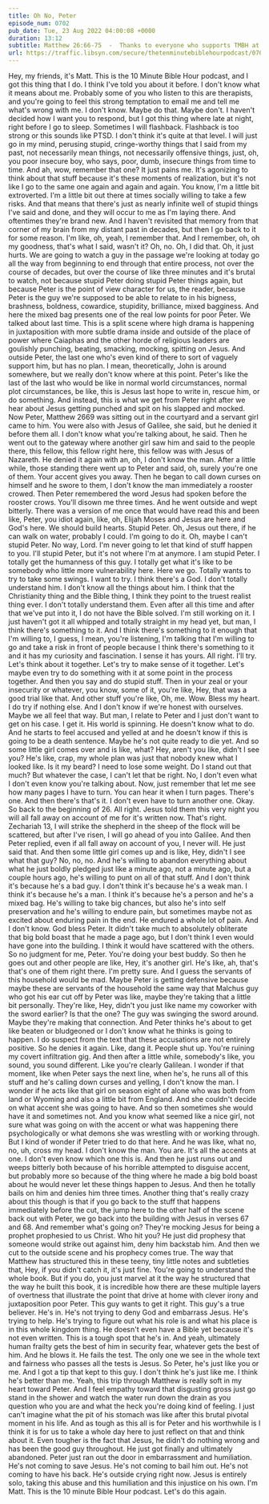 ```yaml
---
title: Oh No, Peter
episode_num: 0702
pub_date: Tue, 23 Aug 2022 04:00:08 +0000
duration: 13:12
subtitle: Matthew 26:66-75  -  Thanks to everyone who supports TMBH at  You're the reason we can all do this together!  Music written and performed by .
url: https://traffic.libsyn.com/secure/thetenminutebiblehourpodcast/0702_-_Oh_No_Peter.mp3
---
```


 Hey, my friends, it's Matt. This is the 10 Minute Bible Hour podcast, and I got this thing that I do. I think I've told you about it before. I don't know what it means about me. Probably some of you who listen to this are therapists, and you're going to feel this strong temptation to email me and tell me what's wrong with me. I don't know. Maybe do that. Maybe don't. I haven't decided how I want you to respond, but I got this thing where late at night, right before I go to sleep. Sometimes I will flashback. Flashback is too strong or this sounds like PTSD. I don't think it's quite at that level. I will just go in my mind, perusing stupid, cringe-worthy things that I said from my past, not necessarily mean things, not necessarily offensive things, just, oh, you poor insecure boy, who says, poor, dumb, insecure things from time to time. And ah, wow, remember that one? It just pains me. It's agonizing to think about that stuff because it's these moments of realization, but it's not like I go to the same one again and again and again. You know, I'm a little bit extroverted. I'm a little bit out there at times socially willing to take a few risks. And that means that there's just as nearly infinite well of stupid things I've said and done, and they will occur to me as I'm laying there. And oftentimes they're brand new. And I haven't revisited that memory from that corner of my brain from my distant past in decades, but then I go back to it for some reason. I'm like, oh, yeah, I remember that. And I remember, oh, oh my goodness, that's what I said, wasn't it? Oh, no. Oh, I did that. Oh, it just hurts. We are going to watch a guy in the passage we're looking at today go all the way from beginning to end through that entire process, not over the course of decades, but over the course of like three minutes and it's brutal to watch, not because stupid Peter doing stupid Peter things again, but because Peter is the point of view character for us, the reader, because Peter is the guy we're supposed to be able to relate to in his bigness, brashness, boldness, cowardice, stupidity, brilliance, mixed bagginess. And here the mixed bag presents one of the real low points for poor Peter. We talked about last time. This is a split scene where high drama is happening in juxtaposition with more subtle drama inside and outside of the place of power where Caiaphas and the other horde of religious leaders are goulishly punching, beating, smacking, mocking, spitting on Jesus. And outside Peter, the last one who's even kind of there to sort of vaguely support him, but has no plan. I mean, theoretically, John is around somewhere, but we really don't know where at this point. Peter's like the last of the last who would be like in normal world circumstances, normal plot circumstances, be like, this is Jesus last hope to write in, rescue him, or do something. And instead, this is what we get from Peter right after we hear about Jesus getting punched and spit on his slapped and mocked. Now Peter, Matthew 2669 was sitting out in the courtyard and a servant girl came to him. You were also with Jesus of Galilee, she said, but he denied it before them all. I don't know what you're talking about, he said. Then he went out to the gateway where another girl saw him and said to the people there, this fellow, this fellow right here, this fellow was with Jesus of Nazareth. He denied it again with an, oh, I don't know the man. After a little while, those standing there went up to Peter and said, oh, surely you're one of them. Your accent gives you away. Then he began to call down curses on himself and he swore to them, I don't know the man immediately a rooster crowed. Then Peter remembered the word Jesus had spoken before the rooster crows. You'll disown me three times. And he went outside and wept bitterly. There was a version of me once that would have read this and been like, Peter, you idiot again, like, oh, Elijah Moses and Jesus are here and God's here. We should build hearts. Stupid Peter. Oh, Jesus out there, if he can walk on water, probably I could. I'm going to do it. Oh, maybe I can't stupid Peter. No way, Lord. I'm never going to let that kind of stuff happen to you. I'll stupid Peter, but it's not where I'm at anymore. I am stupid Peter. I totally get the humanness of this guy. I totally get what it's like to be somebody who little more vulnerability here. Here we go. Totally wants to try to take some swings. I want to try. I think there's a God. I don't totally understand him. I don't know all the things about him. I think that the Christianity thing and the Bible thing, I think they point to the truest realist thing ever. I don't totally understand them. Even after all this time and after that we've put into it, I do not have the Bible solved. I'm still working on it. I just haven't got it all whipped and totally straight in my head yet, but man, I think there's something to it. And I think there's something to it enough that I'm willing to, I guess, I mean, you're listening, I'm talking that I'm willing to go and take a risk in front of people because I think there's something to it and it has my curiosity and fascination. I sense it has yours. All right. I'll try. Let's think about it together. Let's try to make sense of it together. Let's maybe even try to do something with it at some point in the process together. And then you say and do stupid stuff. Then in your zeal or your insecurity or whatever, you know, some of it, you're like, Hey, that was a good trial like that. And other stuff you're like, Oh, me. Wow. Bless my heart. I do try if nothing else. And I don't know if we're honest with ourselves. Maybe we all feel that way. But man, I relate to Peter and I just don't want to get on his case. I get it. His world is spinning. He doesn't know what to do. And he starts to feel accused and yelled at and he doesn't know if this is going to be a death sentence. Maybe he's not quite ready to die yet. And so some little girl comes over and is like, what? Hey, aren't you like, didn't I see you? He's like, crap, my whole plan was just that nobody knew what I looked like. Is it my beard? I need to lose some weight. Do I stand out that much? But whatever the case, I can't let that be right. No, I don't even what I don't even know you're talking about. Now, just remember that let me see how many pages I have to turn. You can hear it when I turn pages. There's one. And then there's that's it. I don't even have to turn another one. Okay. So back to the beginning of 26. All right. Jesus told them this very night you will all fall away on account of me for it's written now. That's right. Zechariah 13, I will strike the shepherd in the sheep of the flock will be scattered, but after I've risen, I will go ahead of you into Galilee. And then Peter replied, even if all fall away on account of you, I never will. He just said that. And then some little girl comes up and is like, Hey, didn't I see what that guy? No, no, no. And he's willing to abandon everything about what he just boldly pledged just like a minute ago, not a minute ago, but a couple hours ago, he's willing to punt on all of that stuff. And I don't think it's because he's a bad guy. I don't think it's because he's a weak man. I think it's because he's a man. I think it's because he's a person and he's a mixed bag. He's willing to take big chances, but also he's into self preservation and he's willing to endure pain, but sometimes maybe not as excited about enduring pain in the end. He endured a whole lot of pain. And I don't know. God bless Peter. It didn't take much to absolutely obliterate that big bold boast that he made a page ago, but I don't think I even would have gone into the building. I think it would have scattered with the others. So no judgment for me, Peter. You're doing your best buddy. So then he goes out and other people are like, Hey, it's another girl. He's like, ah, that's that's one of them right there. I'm pretty sure. And I guess the servants of this household would be mad. Maybe Peter is getting defensive because maybe these are servants of the household the same way that Malchus guy who got his ear cut off by Peter was like, maybe they're taking that a little bit personally. They're like, Hey, didn't you just like name my coworker with the sword earlier? Is that the one? The guy was swinging the sword around. Maybe they're making that connection. And Peter thinks he's about to get like beaten or bludgeoned or I don't know what he thinks is going to happen. I do suspect from the text that these accusations are not entirely positive. So he denies it again. Like, dang it. People shut up. You're ruining my covert infiltration gig. And then after a little while, somebody's like, you sound, you sound different. Like you're clearly Galilean. I wonder if that moment, like when Peter says the next line, when he's, he runs all of this stuff and he's calling down curses and yelling, I don't know the man. I wonder if he acts like that girl on season eight of alone who was both from land or Wyoming and also a little bit from England. And she couldn't decide on what accent she was going to have. And so then sometimes she would have it and sometimes not. And you know what seemed like a nice girl, not sure what was going on with the accent or what was happening there psychologically or what demons she was wrestling with or working through. But I kind of wonder if Peter tried to do that here. And he was like, what no, no, uh, cross my head. I don't know the man. You are. It's all the accents at one. I don't even know which one this is. And then he just runs out and weeps bitterly both because of his horrible attempted to disguise accent, but probably more so because of the thing where he made a big bold boast about he would never let these things happen to Jesus. And then he totally bails on him and denies him three times. Another thing that's really crazy about this though is that if you go back to the stuff that happens immediately before the cut, the jump here to the other half of the scene back out with Peter, we go back into the building with Jesus in verses 67 and 68. And remember what's going on? They're mocking Jesus for being a prophet prophesied to us Christ. Who hit you? He just did prophesy that someone would strike out against him, deny him backstab him. And then we cut to the outside scene and his prophecy comes true. The way that Matthew has structured this in these teeny, tiny little notes and subtleties that, Hey, if you didn't catch it, it's just fine. You're going to understand the whole book. But if you do, you just marvel at it the way he structured that the way he built this book, it is incredible how there are these multiple layers of overtness that illustrate the point that drive at home with clever irony and juxtaposition poor Peter. This guy wants to get it right. This guy's a true believer. He's in. He's not trying to deny God and embarrass Jesus. He's trying to help. He's trying to figure out what his role is and what his place is in this whole kingdom thing. He doesn't even have a Bible yet because it's not even written. This is a tough spot that he's in. And yeah, ultimately human frailty gets the best of him in security fear, whatever gets the best of him. And he blows it. He fails the test. The only one we see in the whole text and fairness who passes all the tests is Jesus. So Peter, he's just like you or me. And I got a tip that kept to this guy. I don't think he's just like me. I think he's better than me. Yeah, this trip through Matthew is really soft in my heart toward Peter. And I feel empathy toward that disgusting gross just go stand in the shower and watch the water run down the drain as you question who you are and what the heck you're doing kind of feeling. I just can't imagine what the pit of his stomach was like after this brutal pivotal moment in his life. And as tough as this all is for Peter and his worthwhile is I think it is for us to take a whole day here to just reflect on that and think about it. Even tougher is the fact that Jesus, he didn't do nothing wrong and has been the good guy throughout. He just got finally and ultimately abandoned. Peter just ran out the door in embarrassment and humiliation. He's not coming to save Jesus. He's not coming to bail him out. He's not coming to have his back. He's outside crying right now. Jesus is entirely solo, taking this abuse and this humiliation and this injustice on his own. I'm Matt. This is the 10 minute Bible Hour podcast. Let's do this again.